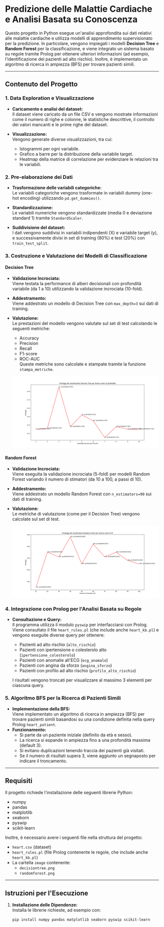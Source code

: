 # Predizione delle Malattie Cardiache e Analisi Basata su Conoscenza

Questo progetto in Python esegue un'analisi approfondita sui dati relativi alle malattie cardiache e utilizza modelli di apprendimento supervisionato per la predizione. In particolare, vengono impiegati i modelli **Decision Tree** e **Random Forest** per la classificazione, e viene integrato un sistema basato su regole tramite Prolog per ottenere ulteriori informazioni (ad esempio, l'identificazione dei pazienti ad alto rischio). Inoltre, è implementato un algoritmo di ricerca in ampiezza (BFS) per trovare pazienti simili.

---

## Contenuto del Progetto

### 1. Data Exploration e Visualizzazione
- **Caricamento e analisi del dataset:**  
  Il dataset viene caricato da un file CSV e vengono mostrate informazioni come il numero di righe e colonne, le statistiche descrittive, il controllo dei valori mancanti e le prime righe del dataset.

- **Visualizzazione:**  
  Vengono generate diverse visualizzazioni, tra cui:
  - Istogrammi per ogni variabile.
  - Grafico a barre per la distribuzione della variabile target.
  - Heatmap della matrice di correlazione per evidenziare le relazioni tra le variabili.

### 2. Pre-elaborazione dei Dati
- **Trasformazione delle variabili categoriche:**  
  Le variabili categoriche vengono trasformate in variabili dummy (one-hot encoding) utilizzando `pd.get_dummies()`.

- **Standardizzazione:**  
  Le variabili numeriche vengono standardizzate (media 0 e deviazione standard 1) tramite `StandardScaler`.

- **Suddivisione del dataset:**  
  I dati vengono suddivisi in variabili indipendenti (X) e variabile target (y), e successivamente divisi in set di training (80%) e test (20%) con `train_test_split`.

### 3. Costruzione e Valutazione dei Modelli di Classificazione

#### Decision Tree
- **Validazione Incrociata:**  
  Viene testata la performance di alberi decisionali con profondità variabile (da 1 a 10) utilizzando la validazione incrociata (10-fold).  
- **Addestramento:**  
  Viene addestrato un modello di Decision Tree con `max_depth=3` sui dati di training.
- **Valutazione:**  
  Le prestazioni del modello vengono valutate sul set di test calcolando le seguenti metriche:
  - Accuracy
  - Precision
  - Recall
  - F1-score
  - ROC-AUC  
  Queste metriche sono calcolate e stampate tramite la funzione `stampa_metriche`.

  ![Decision Tree](image/decisiontree.png)

#### Random Forest
- **Validazione Incrociata:**  
  Viene eseguita la validazione incrociata (5-fold) per modelli Random Forest variando il numero di stimatori (da 10 a 100, a passi di 10).
- **Addestramento:**  
  Viene addestrato un modello Random Forest con `n_estimators=90` sui dati di training.
- **Valutazione:**  
  Le metriche di valutazione (come per il Decision Tree) vengono calcolate sul set di test.
  
  ![Random Forest](image/randomforest.png)

### 4. Integrazione con Prolog per l'Analisi Basata su Regole
- **Consultazione e Query:**  
  Il programma utilizza il modulo `pyswip` per interfacciarsi con Prolog. Viene consultato il file `heart_rules.pl` (che include anche `heart_kb.pl`) e vengono eseguite diverse query per ottenere:
  - Pazienti ad alto rischio (`alto_rischio`)
  - Pazienti con ipertensione o colesterolo alto (`ipertensione_colesterolo`)
  - Pazienti con anomalie all'ECG (`ecg_anomalo`)
  - Pazienti con angina da sforzo (`angina_sforzo`)
  - Pazienti con profilo ad alto rischio (`profilo_alto_rischio`)

  I risultati vengono troncati per visualizzare al massimo 3 elementi per ciascuna query.

### 5. Algoritmo BFS per la Ricerca di Pazienti Simili
- **Implementazione della BFS:**  
  Viene implementato un algoritmo di ricerca in ampiezza (BFS) per trovare pazienti simili basandosi su una condizione definita nella query Prolog `heart_patient`.  
- **Funzionamento:**  
  - Si parte da un paziente iniziale (definito da età e sesso).
  - La ricerca si espande in ampiezza fino a una profondità massima (default 3).
  - Si evitano duplicazioni tenendo traccia dei pazienti già visitati.
  - Se il numero di risultati supera 3, viene aggiunto un segnaposto per indicare il troncamento.

---

## Requisiti

Il progetto richiede l'installazione delle seguenti librerie Python:
- numpy
- pandas
- matplotlib
- seaborn
- pyswip
- scikit-learn

Inoltre, è necessario avere i seguenti file nella struttura del progetto:
- `heart.csv` (dataset)
- `heart_rules.pl` (file Prolog contenente le regole, che include anche `heart_kb.pl`)
- La cartella `image` contenente:
  - `decisiontree.png`
  - `randomforest.png`

---

## Istruzioni per l'Esecuzione

1. **Installazione delle Dipendenze:**  
   Installa le librerie richieste, ad esempio con:
   ```bash
   pip install numpy pandas matplotlib seaborn pyswip scikit-learn
